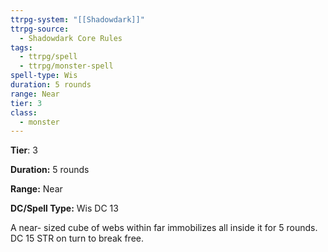 ```yaml
---
ttrpg-system: "[[Shadowdark]]"
ttrpg-source:
  - Shadowdark Core Rules
tags:
  - ttrpg/spell
  - ttrpg/monster-spell
spell-type: Wis
duration: 5 rounds
range: Near
tier: 3
class:
  - monster
---
```

**Tier**: 3

**Duration:** 5 rounds

**Range:** Near

**DC/Spell Type:** Wis DC 13

A near- sized cube of webs within far immobilizes all inside it for 5 rounds. DC 15 STR on turn to break free.
